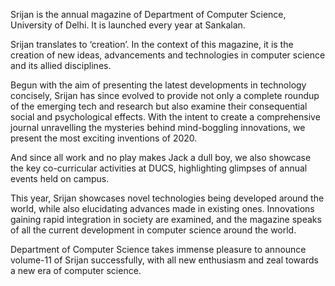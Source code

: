 Srijan is the annual magazine of Department of Computer Science, University of Delhi. It is launched every year at Sankalan.

Srijan translates to ‘creation’. In the context of this magazine, it is the creation of new ideas, advancements and technologies in computer science and its allied disciplines.

Begun with the aim of presenting the latest developments in technology concisely, Srijan has since evolved to provide not only a complete roundup of the emerging tech and research but also examine their consequential social and psychological effects. With the intent to create a comprehensive journal unravelling the mysteries behind mind-boggling innovations, we present the most exciting inventions of 2020.

And since all work and no play makes Jack a dull boy, we also showcase the key co-curricular activities at DUCS, highlighting glimpses of annual events held on campus.

This year, Srijan showcases novel technologies being developed around the world, while also elucidating advances made in existing ones. Innovations gaining rapid integration in society are examined, and the magazine speaks of all the current development in computer science around the world.

Department of Computer Science takes immense pleasure to announce volume-11 of Srijan successfully, with all new enthusiasm and zeal towards a new era of computer science.
